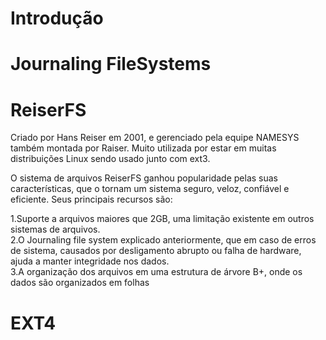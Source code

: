 # Introdução

# Journaling FileSystems

# ReiserFS

Criado por Hans Reiser em 2001, e gerenciado pela equipe NAMESYS também montada por Raiser. Muito utilizada por estar em muitas distribuições Linux sendo usado junto com ext3.

O sistema de arquivos ReiserFS ganhou popularidade pelas suas características, que o tornam um sistema seguro, veloz, confiável e eficiente. Seus principais recursos são: 

  1.Suporte a arquivos maiores que 2GB, uma limitação existente em outros sistemas de arquivos.   
  2.O Journaling file system explicado anteriormente, que em caso de erros de sistema, causados por desligamento abrupto ou falha de hardware, ajuda a manter integridade nos dados.    
  3.A organização dos arquivos em uma estrutura de árvore B+, onde os dados são organizados em folhas

# EXT4
